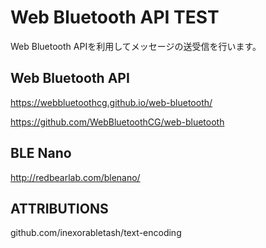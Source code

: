 # Web Bluetooth API TEST

Web Bluetooth APIを利用してメッセージの送受信を行います。

## Web Bluetooth API

https://webbluetoothcg.github.io/web-bluetooth/

https://github.com/WebBluetoothCG/web-bluetooth

## BLE Nano

http://redbearlab.com/blenano/

## ATTRIBUTIONS

github.com/inexorabletash/text-encoding